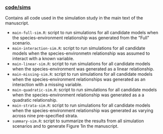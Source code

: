 ### [code/sims](./code/sims)

Contains all code used in the simulation study in the main text of the manuscript.

+ `main-full-sim.R`: script to run simulations for all candidate models when the species-environment relationship was generated from the "Full" scenario.
+ `main-interaction-sim.R`: script to run simulations for all candidate models when the species-environmetn relationship was assumed to interact with a known variable.
+ `main-linear-sim.R`: script to run simulations for all candidate models when the species-environment was generated as a linear relationship.
+ `main-missing-sim.R`: script to run simulations for all candidate models when the species-environment relationships was generated as an interaction with a missing variable.
+ `main-quadratic-sim.R`: script to run simulations for all candidate models when the species-environment relationship was generated as a a quadratic relationship.
+ `main-strata-sim.R`: script to run simulations for all candidate models when the species-environment relationship was generated as varying across nine pre-specified strata.
+ `summary-sim.R`: script to summarize the results from all simulation scenarios and to generate Figure 1in the manuscript.

